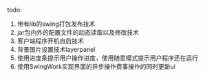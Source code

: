 todo:
1. 带有lib的swing打包发布技术
2. jar包内外的配置文件的动态读取以及修改技术
3. 客户端程序开机自启技术
4. 背景图片设置技术layerpanel
5. 使用进度条提示用户操作进度，使用随意模式提示用户程序还在运行
6. 使用SwingWork实现界面的异步操作费事操作的同时更新ui